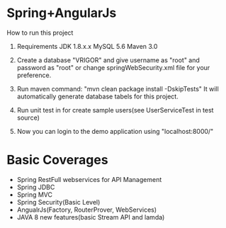 Spring+AngularJs
=================
How to run this project
01) Requirements
JDK 1.8.x.x
MySQL 5.6
Maven 3.0

02) Create a database "VRIGOR" and give username as "root" and password
as "root" or change springWebSecurity.xml file for your preference.

03) Run maven command: "mvn clean package install -DskipTests"
It will automatically generate database tabels for this project.

04) Run unit test in for create sample users(see UserServiceTest in test source)

05) Now you can login to the demo application using "localhost:8000/"

Basic Coverages
===============
* Spring RestFull webservices for API Management
* Spring JDBC
* Spring MVC
* Spring Security(Basic Level)
* AngualrJs(Factory, RouterProver, WebServices)
* JAVA 8 new features(basic Stream API and lamda)
